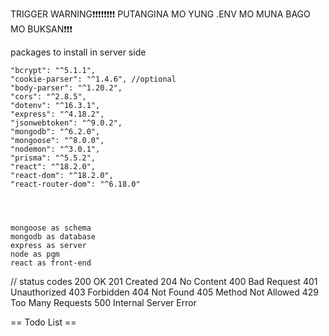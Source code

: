 TRIGGER WARNING❗❗❗❗❗❗❗❗
PUTANGINA MO YUNG .ENV MO MUNA BAGO MO BUKSAN❗❗❗


   packages to install in server side

    "bcrypt": "^5.1.1",
    "cookie-parser": "^1.4.6", //optional
    "body-parser": "^1.20.2",
    "cors": "^2.8.5",
    "dotenv": "^16.3.1",
    "express": "^4.18.2",
    "jsonwebtoken": "^9.0.2",
    "mongodb": "^6.2.0",
    "mongoose": "^8.0.0",
    "nodemon": "^3.0.1",
    "prisma": "^5.5.2",
    "react": "^18.2.0",
    "react-dom": "^18.2.0",
    "react-router-dom": "^6.18.0"




    mongoose as schema
    mongodb as database
    express as server 
    node as pgm
    react as front-end

// status codes
200 OK
201 Created
204 No Content
400 Bad Request
401 Unauthorized
403 Forbidden
404 Not Found
405 Method Not Allowed
429 Too Many Requests
500 Internal Server Error


== Todo List ==





